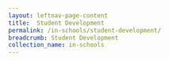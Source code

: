 ```yaml
---
layout: leftnav-page-content
title:  Student Development
permalink: /in-schools/student-development/
breadcrumb: Student Development
collection_name: in-schools
---
```


